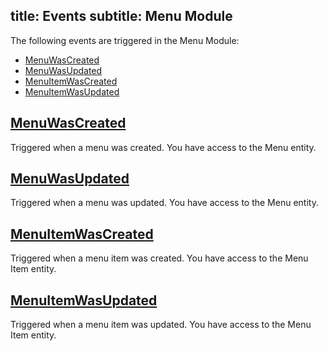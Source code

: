 title: Events
subtitle: Menu Module
-------

The following events are triggered in the Menu Module:

- [MenuWasCreated](#menu-was-created)
- [MenuWasUpdated](#menu-was-updated)
- [MenuItemWasCreated](#menu-item-was-created)
- [MenuItemWasUpdated](#menu-item-was-updated)

## <a name="menu-was-created" class="anchor" href="#menu-was-created">MenuWasCreated</a>

Triggered when a menu was created. You have access to the Menu entity.

## <a name="menu-was-updated" class="anchor" href="#menu-was-updated">MenuWasUpdated</a>

Triggered when a menu was updated. You have access to the Menu entity.

## <a name="menu-item-was-created" class="anchor" href="#menu-item-was-created">MenuItemWasCreated</a>

Triggered when a menu item was created. You have access to the Menu Item entity.

## <a name="menu-item-was-updated" class="anchor" href="#menu-item-was-updated">MenuItemWasUpdated</a>

Triggered when a menu item was updated. You have access to the Menu Item entity.
